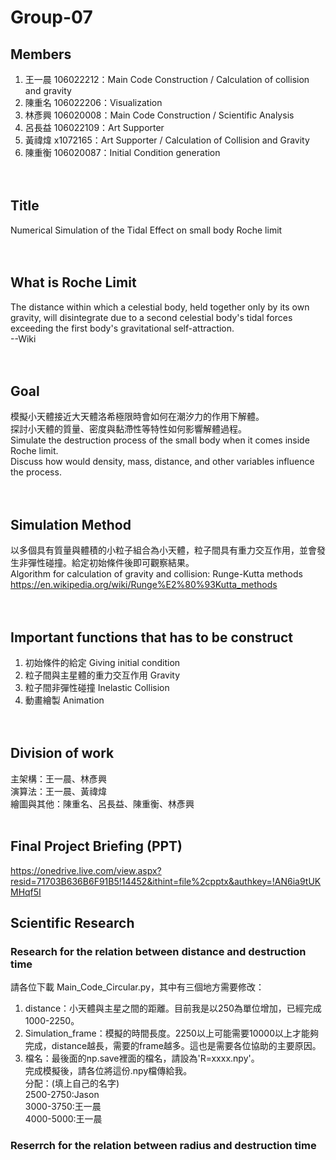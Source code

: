 # Group-07

## Members <br/>
1. 王一晨 106022212：Main Code Construction / Calculation of collision and gravity<br/>
2. 陳重名 106022206：Visualization<br/>
3. 林彥興 106020008：Main Code Construction / Scientific Analysis<br/>
4. 呂長益 106022109：Art Supporter<br/>
5. 黃禕煒 x1072165：Art Supporter / Calculation of Collision and Gravity<br/>
6. 陳重衡 106020087：Initial Condition generation<br/><br/><br/>


## Title <br/>
Numerical Simulation of the Tidal Effect on small body  Roche limit<br/><br/><br/>

## What is Roche Limit <br/>
The distance within which a celestial body, held together only by its own gravity, will disintegrate due to a second celestial body's tidal forces exceeding the first body's gravitational self-attraction.<br/>
--Wiki<br/><br/><br/>

## Goal <br/>
模擬小天體接近大天體洛希極限時會如何在潮汐力的作用下解體。<br/>
探討小天體的質量、密度與黏滯性等特性如何影響解體過程。<br/>
Simulate the destruction process of the small body when it comes inside Roche limit.<br/>
Discuss how would density, mass, distance, and other variables influence the process.<br/><br/><br/>

## Simulation Method <br/>
以多個具有質量與體積的小粒子組合為小天體，粒子間具有重力交互作用，並會發生非彈性碰撞。給定初始條件後即可觀察結果。<br/>
Algorithm for calculation of gravity and collision: Runge-Kutta methods
https://en.wikipedia.org/wiki/Runge%E2%80%93Kutta_methods
<br/><br/><br/>

## Important functions that has to be construct <br/>
1. 初始條件的給定 Giving initial condition
2. 粒子間與主星體的重力交互作用 Gravity
3. 粒子間非彈性碰撞 Inelastic Collision
4. 動畫繪製 Animation<br/><br/><br/>

## Division of work <br/>
主架構：王一晨、林彥興<br/>
演算法：王一晨、黃禕煒<br/>
繪圖與其他：陳重名、呂長益、陳重衡、林彥興<br/><br/>

## Final Project Briefing (PPT) <br/>
https://onedrive.live.com/view.aspx?resid=71703B636B6F91B5!14452&ithint=file%2cpptx&authkey=!AN6ia9tUKMHqf5I

## Scientific Research <br/>
### Research for the relation between distance and destruction time
請各位下載 Main_Code_Circular.py，其中有三個地方需要修改：<br/>
1. distance：小天體與主星之間的距離。目前我是以250為單位增加，已經完成1000-2250。<br/>
2. Simulation_frame：模擬的時間長度。2250以上可能需要10000以上才能夠完成，distance越長，需要的frame越多。這也是需要各位協助的主要原因。<br/>
3. 檔名：最後面的np.save裡面的檔名，請設為'R=xxxx.npy'。<br/>
完成模擬後，請各位將這份.npy檔傳給我。<br/>
分配：(填上自己的名字)<br/>
2500-2750:Jason<br/>
3000-3750:王一晨<br/>
4000-5000:王一晨<br/>

### Reserrch for the relation between radius and destruction time

